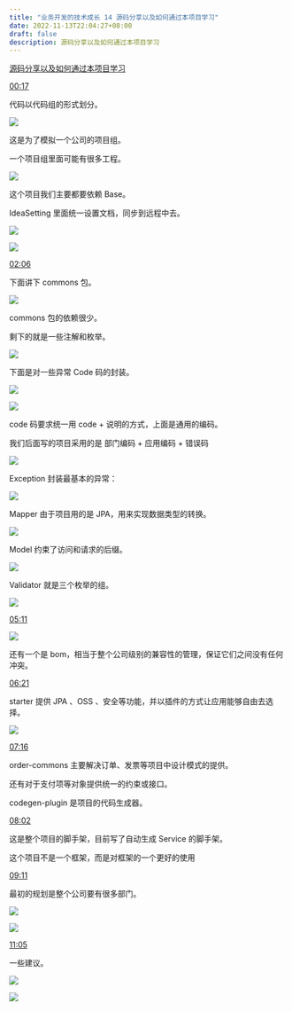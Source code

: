 ```yaml
---
title: "业务开发的技术成长 14 源码分享以及如何通过本项目学习"
date: 2022-11-13T22:04:27+08:00
draft: false
description: 源码分享以及如何通过本项目学习
---
```


[源码分享以及如何通过本项目学习](https://www.bilibili.com/video/BV1kB4y1z7wp)

[00:17](https://www.bilibili.com/video/BV1kB4y1z7wp?t=17.5)

代码以代码组的形式划分。

![](https://animg.oss-cn-shanghai.aliyuncs.com/2022/11/13/20221113221104.png)

这是为了模拟一个公司的项目组。

一个项目组里面可能有很多工程。

![](https://animg.oss-cn-shanghai.aliyuncs.com/2022/11/13/20221113221352.png)

这个项目我们主要都要依赖 Base。

IdeaSetting 里面统一设置文档，同步到远程中去。

![](https://animg.oss-cn-shanghai.aliyuncs.com/2022/11/13/20221113221509.png)


![](https://animg.oss-cn-shanghai.aliyuncs.com/2022/11/13/20221113221933.png)

[02:06](https://www.bilibili.com/video/BV1kB4y1z7wp?t=126.7)

下面讲下 commons 包。

![](https://animg.oss-cn-shanghai.aliyuncs.com/2022/11/13/20221113222126.png)

commons 包的依赖很少。

剩下的就是一些注解和枚举。

![](https://animg.oss-cn-shanghai.aliyuncs.com/2022/11/13/20221113222306.png)

下面是对一些异常 Code 码的封装。

![](https://animg.oss-cn-shanghai.aliyuncs.com/2022/11/13/20221113222929.png)

![](https://animg.oss-cn-shanghai.aliyuncs.com/2022/11/13/20221113223046.png)

code 码要求统一用 code + 说明的方式，上面是通用的编码。

我们后面写的项目采用的是 部门编码 + 应用编码 + 错误码

![](https://animg.oss-cn-shanghai.aliyuncs.com/2022/11/13/20221113223514.png)

Exception 封装最基本的异常：

![](https://animg.oss-cn-shanghai.aliyuncs.com/2022/11/13/20221113223858.png)

Mapper 由于项目用的是 JPA，用来实现数据类型的转换。

![](https://animg.oss-cn-shanghai.aliyuncs.com/2022/11/13/20221113223952.png)

Model 约束了访问和请求的后缀。

![](https://animg.oss-cn-shanghai.aliyuncs.com/2022/11/13/20221113224026.png)

Validator 就是三个枚举的组。

![](https://animg.oss-cn-shanghai.aliyuncs.com/2022/11/13/20221113224102.png)

[05:11](https://www.bilibili.com/video/BV1kB4y1z7wp?t=312.0)

![](https://animg.oss-cn-shanghai.aliyuncs.com/2022/11/13/20221113224515.png)


还有一个是 bom，相当于整个公司级别的兼容性的管理，保证它们之间没有任何冲突。

[06:21](https://www.bilibili.com/video/BV1kB4y1z7wp?t=381.4)

starter 提供 JPA 、OSS 、安全等功能，并以插件的方式让应用能够自由去选择。

![](https://animg.oss-cn-shanghai.aliyuncs.com/2022/11/13/20221113224727.png)

[07:16](https://www.bilibili.com/video/BV1kB4y1z7wp?t=436.3)

order-commons 主要解决订单、发票等项目中设计模式的提供。

还有对于支付项等对象提供统一的约束或接口。

codegen-plugin 是项目的代码生成器。

[08:02](https://www.bilibili.com/video/BV1kB4y1z7wp?t=482.6)

这是整个项目的脚手架，目前写了自动生成 Service 的脚手架。

这个项目不是一个框架，而是对框架的一个更好的使用

[09:11](https://www.bilibili.com/video/BV1kB4y1z7wp?t=551.6)

最初的规划是整个公司要有很多部门。

![](https://animg.oss-cn-shanghai.aliyuncs.com/2022/11/13/20221113225421.png)

![](https://animg.oss-cn-shanghai.aliyuncs.com/2022/11/13/20221113225333.png)

[11:05](https://www.bilibili.com/video/BV1kB4y1z7wp?t=665.5)

一些建议。

![](https://animg.oss-cn-shanghai.aliyuncs.com/2022/11/13/20221113225931.png)

![](https://animg.oss-cn-shanghai.aliyuncs.com/2022/11/13/20221113230528.png)